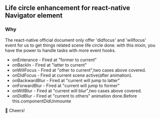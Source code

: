 ## Life circle enhancement for react-native Navigator element

### Why
The react-native official document only offer 'didfocus' and 'willfocus' event for us to get things related scene life circle done.
with this mixin, you have the power to handle tasks with more event hooks.


* onEnterance 	- Fired at "former to current"
* onBackIn 		- Fired at "latter to current"
* onWillFocus 	- Fired at "other to current",two cases above covered.
* onDidFocus 		- Fired at current scene active(after animation).
* onBackwardBlur 	- Fired at "current will jump to latter"
* onForwardBlur 	- Fired at "current will jump to former"
* onWillBlur 		- Fired at "current will blur",two cases above covered.
* onDidBlur 		- Fired at "current to others" animation done.Before this.componentDidUnmounte


🍻 Cheers!
